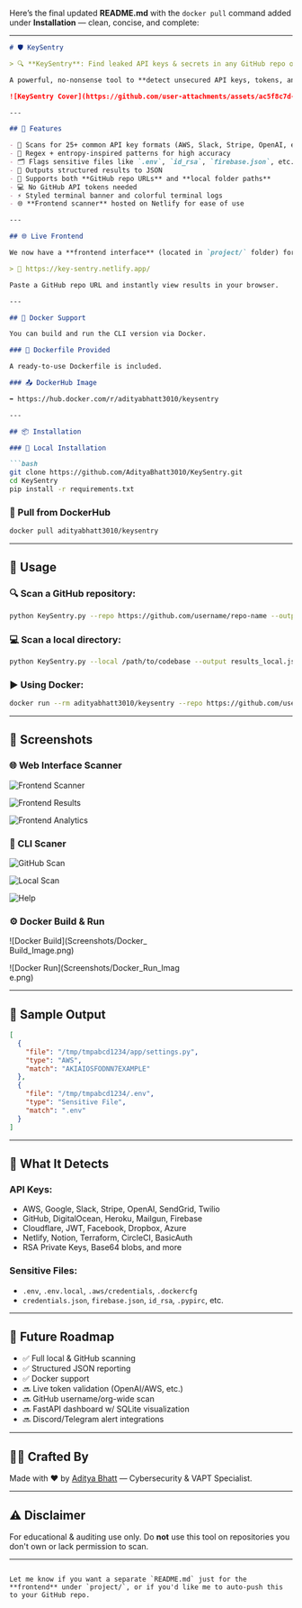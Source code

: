 Here’s the final updated **README.md** with the `docker pull` command added under **Installation** — clean, concise, and complete:

---

````markdown
# 🛡️ KeySentry

> 🔍 **KeySentry**: Find leaked API keys & secrets in any GitHub repo or local project. No mercy.

A powerful, no-nonsense tool to **detect unsecured API keys, tokens, and sensitive files** — either via **command-line scan** or a **beautifully built frontend web scanner**.

![KeySentry Cover](https://github.com/user-attachments/assets/ac5f8c7d-3f36-4815-a8de-b7abbfe5be9f) <br/>

---

## 🚀 Features

- 🔎 Scans for 25+ common API key formats (AWS, Slack, Stripe, OpenAI, etc.)
- 🧠 Regex + entropy-inspired patterns for high accuracy
- 🗂️ Flags sensitive files like `.env`, `id_rsa`, `firebase.json`, etc.
- 💾 Outputs structured results to JSON
- 🧩 Supports both **GitHub repo URLs** and **local folder paths**
- 💻 No GitHub API tokens needed
- ⚡ Styled terminal banner and colorful terminal logs
- 🌐 **Frontend scanner** hosted on Netlify for ease of use

---

## 🌐 Live Frontend

We now have a **frontend interface** (located in `project/` folder) for easier scanning.

> 🔗 https://key-sentry.netlify.app/

Paste a GitHub repo URL and instantly view results in your browser.

---

## 🐳 Docker Support

You can build and run the CLI version via Docker.

### 📁 Dockerfile Provided

A ready-to-use Dockerfile is included.

### 📤 DockerHub Image

➡️ https://hub.docker.com/r/adityabhatt3010/keysentry

---

## 📦 Installation

### 🔧 Local Installation

```bash
git clone https://github.com/AdityaBhatt3010/KeySentry.git
cd KeySentry
pip install -r requirements.txt
````

### 🐳 Pull from DockerHub

```bash
docker pull adityabhatt3010/keysentry
```

---

## 🧪 Usage

### 🔍 Scan a GitHub repository:

```bash
python KeySentry.py --repo https://github.com/username/repo-name --output results.json
```

### 💻 Scan a local directory:

```bash
python KeySentry.py --local /path/to/codebase --output results_local.json
```

### ▶️ Using Docker:

```bash
docker run --rm adityabhatt3010/keysentry --repo https://github.com/username/repo-name --output results.json
```

---

## 📸 Screenshots

### 🌐 Web Interface Scanner

![Frontend Scanner](Screenshots/Site_Scanner.jpg) <br/>

![Frontend Results](Screenshots/Site_Results.jpg) <br/>

![Frontend Analytics](Screenshots/Site_Analytics.jpg) <br/>

### 🧪 CLI Scaner

![GitHub Scan](Screenshots/KeySentry.png) <br/>

![Local Scan](Screenshots/KeySentry_local.png) <br/>

![Help](Screenshots/Help.png) <br/>

### ⚙️ Docker Build & Run

![Docker Build](Screenshots/Docker_ <br/>Build_Image.png)

![Docker Run](Screenshots/Docker_Run_Imag <br/>e.png)





---

## 📁 Sample Output

```json
[
  {
    "file": "/tmp/tmpabcd1234/app/settings.py",
    "type": "AWS",
    "match": "AKIAIOSFODNN7EXAMPLE"
  },
  {
    "file": "/tmp/tmpabcd1234/.env",
    "type": "Sensitive File",
    "match": ".env"
  }
]
```

---

## 🔐 What It Detects

### API Keys:

* AWS, Google, Slack, Stripe, OpenAI, SendGrid, Twilio
* GitHub, DigitalOcean, Heroku, Mailgun, Firebase
* Cloudflare, JWT, Facebook, Dropbox, Azure
* Netlify, Notion, Terraform, CircleCI, BasicAuth
* RSA Private Keys, Base64 blobs, and more

### Sensitive Files:

* `.env`, `.env.local`, `.aws/credentials`, `.dockercfg`
* `credentials.json`, `firebase.json`, `id_rsa`, `.pypirc`, etc.

---

## 🧠 Future Roadmap

* ✅ Full local & GitHub scanning
* ✅ Structured JSON reporting
* ✅ Docker support
* 🔜 Live token validation (OpenAI/AWS, etc.)
* 🔜 GitHub username/org-wide scan
* 🔜 FastAPI dashboard w/ SQLite visualization
* 🔜 Discord/Telegram alert integrations

---

## 👨‍💻 Crafted By

Made with ❤️ by [Aditya Bhatt](https://github.com/AdityaBhatt3010) — Cybersecurity & VAPT Specialist.

---

## ⚠️ Disclaimer

For educational & auditing use only. Do **not** use this tool on repositories you don't own or lack permission to scan.

---

```

Let me know if you want a separate `README.md` just for the **frontend** under `project/`, or if you'd like me to auto-push this to your GitHub repo.
```
